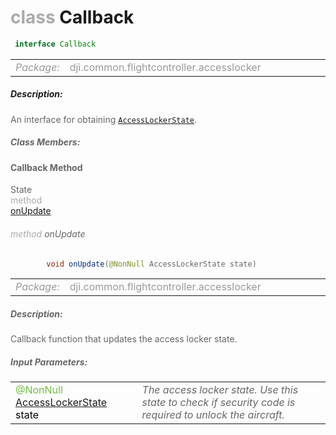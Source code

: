 <div class="article"><h1 ><font color="#AAA">class </font>Callback</h1></div>

~~~java
 interface Callback 
~~~

<html><table class="table-supportedby"><tr valign="top"><td width=15%><font color="#999"><i>Package:</i></td><td width=85%><font color="#999">dji.common.flightcontroller.accesslocker</td></tr></table></html>



##### Description:



<font color="#666">An interface for obtaining <code><a href="/Components/Simulator/DJIAccessLocker.html#djiaccesslocker_djiaccesslockerstate">AccessLockerState</a></code>.



##### Class Members:



#### Callback Method

<div class="api-row" id="djiaccesslocker_djiaccesslockerstate_callbackinterface_onupdate"><div class="api-col left">State</div><div class="api-col middle" style="color:#AAA">method</div><div class="api-col right"><a class="trigger" href="#djiaccesslocker_djiaccesslockerstate_callbackinterface_onupdate_inline">onUpdate</a></div></div><div class="inline-doc" id="djiaccesslocker_djiaccesslockerstate_callbackinterface_onupdate_inline"

><div class="article"><h6 ><font color="#AAA">method </font>onUpdate</h6></div>

~~~java
        void onUpdate(@NonNull AccessLockerState state)
~~~

<html><table class="table-supportedby"><tr valign="top"><td width=15%><font color="#999"><i>Package:</i></td><td width=85%><font color="#999">dji.common.flightcontroller.accesslocker</td></tr></table></html>



##### Description:



<font color="#666">Callback function that updates the access locker state.



##### Input Parameters:

<html><table class="table-inline-parameters"><tr valign="top"><td><font color="#70BF41">@NonNull <a href="/Components/Simulator/DJIAccessLocker.html#djiaccesslocker_djiaccesslockerstate">AccessLockerState</a> <font color="#000">state</td><td><font color="#666"><i>The access locker state. Use this state to check if security code is required to  unlock the aircraft.</i></td></tr></table></html></div>


